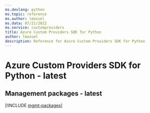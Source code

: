 ```yaml
---
ms.devlang: python
ms.topic: reference
ms.author: lmazuel
ms.data: 07/21/2022
ms.service: customproviders
title: Azure Custom Providers SDK for Python
author: lmazuel
description: Reference for Azure Custom Providers SDK for Python
---
```

# Azure Custom Providers SDK for Python - latest

## Management packages - latest
[!INCLUDE [mgmt-packages](custom-providers-mgmt-index.md)]